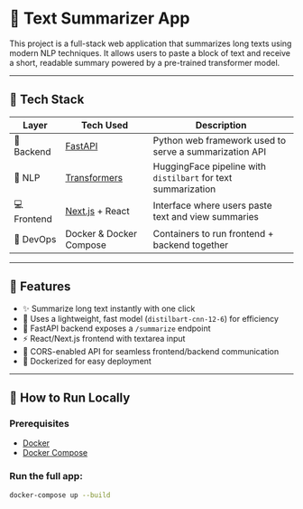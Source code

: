 # 📝 Text Summarizer App

This project is a full-stack web application that summarizes long texts using modern NLP techniques. It allows users to paste a block of text and receive a short, readable summary powered by a pre-trained transformer model.

---

## 🧰 Tech Stack

| Layer       | Tech Used                                            | Description                                                   |
| ----------- | ---------------------------------------------------- | ------------------------------------------------------------- |
| 🧠 Backend  | [FastAPI](https://fastapi.tiangolo.com)              | Python web framework used to serve a summarization API        |
| 🧪 NLP      | [Transformers](https://huggingface.co/transformers/) | HuggingFace pipeline with `distilbart` for text summarization |
| 💻 Frontend | [Next.js](https://nextjs.org) + React                | Interface where users paste text and view summaries           |
| 🐳 DevOps   | Docker & Docker Compose                              | Containers to run frontend + backend together                 |

---

## 📸 Features

- ✨ Summarize long text instantly with one click
- 🧠 Uses a lightweight, fast model (`distilbart-cnn-12-6`) for efficiency
- 🐍 FastAPI backend exposes a `/summarize` endpoint
- ⚡️ React/Next.js frontend with textarea input
- 🔄 CORS-enabled API for seamless frontend/backend communication
- 🐳 Dockerized for easy deployment

---

## 🚀 How to Run Locally

### Prerequisites

- [Docker](https://www.docker.com/)
- [Docker Compose](https://docs.docker.com/compose/)

### Run the full app:

```bash
docker-compose up --build
```
